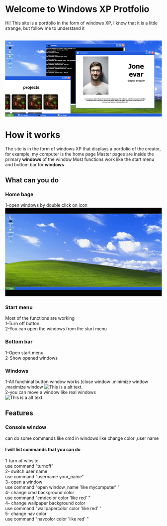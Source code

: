 # Welcome to Windows XP  Protfolio

Hi! This site is a portfolio in the form of windows XP, I know that it is a little strange, but follow me to understand it<br /><br />

![This is a alt text.](/assits/555.png "")



# How it works

The site is in the form of windows XP that displays a portfolio of the creator, 
for example, my computer is the home page
Master pages are inside the primary **windows** of the window
Most functions work like the start menu and bottom bar for **windows**

## What can you do
### Home bage 
1-open windows by double click on icon
![This is a alt text.](/assits/readme/1.gif "")
### Start menu
Most of the functions are working <br />
1-Turn off button<br />
2-You can open the windows from the sturt menu
### Bottom bar
1-Open start menu <br />
2-Show opened windows<br />
### Windows 
1-All funchinal button window works (close window ,minimize window ,maximize window ![This is a alt text.](/image/sample.png "")<br />
2-you can move a window like real windows<br />
![This is a alt text.](/image/sample.png "")
## Features

### Console window
can do some commands like cmd in windows like change color ,user name 
#### I will list commands that you can do
 1-turn of wibsite <br />
use command "turnoff"<br />
2- switch user name <br />
use command "username your_name"<br />
3- open a window<br />
use command "open window_name   'like mycomputer'  "<br />
4- change cmd background color<br />
use command "cmdcolor color  'like red'  "<br />
4- change wallpaper background color<br />
use command "wallpapercolor color  'like red' "<br />
5- change nav color<br />
use command "navcolor color  'like red' " <br />
